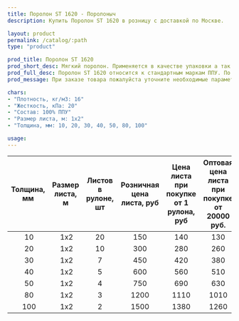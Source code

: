 ```yaml
---
title: Поролон ST 1620 - Поролоныч
description: Купить Поролон ST 1620 в розницу с доставкой по Москве.

layout: product
permalink: /catalog/:path
type: "product"

prod_title: Поролон ST 1620
prod_short_desc: Мягкий поролон. Применяется в качестве упаковки а так же для изготовления подголовников, боковин и спинок мягкой мебели.
prod_full_desc: Поролон ST 1620 относится к стандартным маркам ППУ. По соотношению цена-качество не имеет аналогов. Используется в качестве упаковки, обивки мебели, акустики.
prod_message: При заказе товара пожалуйста уточните необходимые параметры (толщина и количество листов).

chars:
- "Плотность, кг/м3: 16"
- "Жесткость, кПа: 20"
- "Состав: 100% ППУ"
- "Размер листа, м: 1х2"
- "Толщина, мм: 10, 20, 30, 40, 50, 80, 100"

usage:
---
```


| Толщина, мм | Размер листа, м | Листов в рулоне, шт | Розничная цена листа, руб | Цена листа при покупке от 1 рулона, руб | Оптовая цена листа при покупке от 20000 руб. |
|:-----------:|:---------------:|:-------------------:|:---------------------------:|:-----------------------------------------:|:----------------------------------------------:|
 10| 1х2|20|150|140|130
 20| 1х2|10|300|280|260
 30| 1х2|7|450|420|380
 40| 1х2|5|600|560|510
 50| 1х2|4|750|690|630
 80| 1х2|3|1200|1110|1010
 100| 1х2|2|1500|1380|1260
